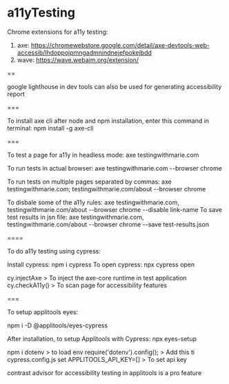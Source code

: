 # a11yTesting


Chrome extensions for a11y testing:

1. axe: https://chromewebstore.google.com/detail/axe-devtools-web-accessib/lhdoppojpmngadmnindnejefpokejbdd
2. wave: https://wave.webaim.org/extension/

==

google lighthouse in dev tools can also be used for generating accessibility report

===

To install axe cli after node and npm installation, enter this command in terminal: npm install -g axe-cli

===

To test a page for a11y in headless mode: axe testingwithmarie.com

To run tests in actual browser: axe testingwithmarie.com --browser chrome


To run tests on multiple pages separated by commas: axe testingwithmarie.com; testingwithmarie.com/about --browser chrome

To disbale some of the a11y rules: axe testingwithmarie.com, testingwithmarie.com/about --browser chrome --disable link-name
To save test results in jsn file: axe testingwithmarie.com, testingwithmarie.com/about --browser chrome --save test-results.json


====

To do a11y testing using cypress:


Install cypress: npm i cypress
To open cypress: npx cypress open


cy.injectAxe > To inject the axe-core runtime in test application
cy.checkA11y() > To scan page for accessibility features

===

To setup applitools eyes:

npm i -D @applitools/eyes-cypress

After installation, to setup Applitools with Cypress: 
npx eyes-setup 

npm i dotenv > to load env
require('dotenv').config(); > Add this ti cypress.config.js
set APPLITOOLS_API_KEY=[] > To set api key

contrast advisor for accessibility testing in applitools is a pro feature











